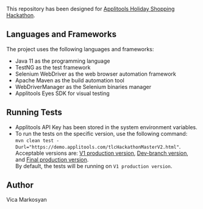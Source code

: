 This repository has been designed for 
[Applitools Holiday Shopping Hackathon](https://applitools.com/hackathon-v20-3-instructions).

## Languages and Frameworks
The project uses the following languages and frameworks:
* Java 11 as the programming language
* TestNG as the test framework
* Selenium WebDriver as the web browser automation framework
* Apache Maven as the build automation tool
* WebDriverManager as the Selenium binaries manager
* Applitools Eyes SDK for visual testing

## Running Tests
* Applitools API Key has been stored in the system environment variables.
* To run the tests on the specific version, use the following command:   
`mvn clean test -Durl="https://demo.applitools.com/tlcHackathonMasterV2.html"`.  
Acceptable versions are: [V1 production version](https://demo.applitools.com/tlcHackathonMasterV1.html), 
[Dev-branch version](https://demo.applitools.com/tlcHackathonDev.html), and [Final production version](https://demo.applitools.com/tlcHackathonMasterV2.html).  
By default, the tests will be running on `V1 production version`.

## Author
Vica Markosyan